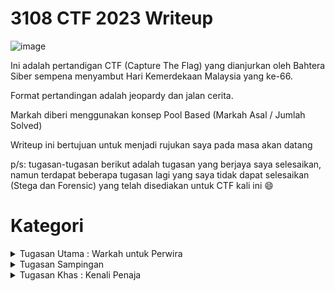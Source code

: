 # 3108 CTF 2023 Writeup

![image](https://github.com/6E3372/3108CTF/assets/129729880/30f71fd7-e69d-4814-a4a4-287ab7b4ac98)

Ini adalah pertandigan CTF (Capture The Flag) yang dianjurkan oleh Bahtera Siber sempena menyambut Hari Kemerdekaan Malaysia yang ke-66.

Format pertandingan adalah jeopardy dan jalan cerita.

Markah diberi menggunakan konsep Pool Based (Markah Asal / Jumlah Solved)

Writeup ini bertujuan untuk menjadi rujukan saya pada masa akan datang

p/s: tugasan-tugasan berikut adalah tugasan yang berjaya saya selesaikan, namun terdapat beberapa tugasan lagi yang saya tidak dapat selesaikan (Stega dan Forensic) yang telah disediakan untuk CTF kali ini 😄

# Kategori
<details>
<summary>Tugasan Utama : Warkah untuk Perwira</summary>

  | Tugasan | Tahap Kesukaran |
  | --- | --- |
  | [Tugasan I : Seruan Perwira](https://github.com/6D756E6972/3108CTF/blob/main/Tugasan%20Utama/Tugasan%201%20%3A%20Seruan%20Perwira/Tugasan%201.md) | - |
  | [Tugasan II : Tali Barut](https://github.com/6D756E6972/3108CTF/blob/main/Tugasan%20Utama/Tugasan%202%20%3A%20Tali%20Barut/Tugasan%202.md) | - |
  | [Warkah Akhir](https://github.com/6D756E6972/3108CTF/blob/main/Tugasan%20Utama/Warkah%20Akhir/Warkah%20Akhir.md) | - |
  
</details>

<details>
<summary>Tugasan Sampingan</summary>
  <details>
  <summary>Web</summary>
    
  | Tugasan | Tahap Kesukaran |
  | --- | --- |
  | [Lemah](https://github.com/6D756E6972/3108CTF/blob/main/Web/Lemah/Lemah.md) | Mudah |
  | [Wantujus](https://github.com/6D756E6972/3108CTF/blob/main/Web/Wantujus/Wantujus.md) | Mudah |
  | [Wantusom](https://github.com/6D756E6972/3108CTF/blob/main/Web/Wantusom/Wantusom.md) | Mudah |
  | [Pantul Pantun](https://github.com/6D756E6972/3108CTF/blob/main/Web/Pantun%20Pantul/Pantun%20Pantul.md) | Sederhana |
  </details>

  <details>
  <summary>Reverse Engineering</summary>

  | Tugasan | Tahap Kesukaran |
  | --- | --- |
  | [Sarawak](https://github.com/6D756E6972/3108CTF/blob/main/Reverse%20Engineering/Sarawak/Sarawak.md) | Mudah | 
  | [Pa+rio+ik](https://github.com/6D756E6972/3108CTF/blob/main/Reverse%20Engineering/Pa%2Brio%2Bik/Pa%2Brio%2Bik.md) | Mudah|
  </details>
  
  <details>
  <summary>Cryptography</summary>

  | Tugasan | Tahap Kesukaran |
  | --- | --- |
  | [Nasihat](https://github.com/6D756E6972/3108CTF/blob/main/Cryptography/Nasihat/Nasihat.md) | Mudah |
  | [Selamat Malam](https://github.com/6D756E6972/3108CTF/blob/main/Cryptography/Selamat%20Malam/Selamat%20Malam.md) | Sederhana |
  | [1957bit](https://github.com/6D756E6972/3108CTF/blob/main/Cryptography/1957bit/1957bit.md) | Sederhana |
  </details>

  <details>
  <summary>Network</summary>

  | Tugasan | Tahap Kesukaran |
  | --- | --- |
  | [Johan](https://github.com/6D756E6972/3108CTF/blob/main/Network/Johan/Johan.md) | Mudah |
  | [Lagi-lagi Johan](https://github.com/6D756E6972/3108CTF/blob/main/Network/Lagi%20Lagi%20Johan/Lagi%20Lagi%20Johan.md) | Mudah |
  </details>

  <details>
  <summary>Misc</summary>

  | Tugasan | Tahap Kesukaran |
  | --- | --- |
  | [Mencari Rahsia Si Dia](https://github.com/6D756E6972/3108CTF/blob/main/Misc/Rahsia%20Si%20Dia/Rahsia%20Si%20Dia.md) | Mudah |
  | [3108 CTF Town](https://github.com/6D756E6972/3108CTF/blob/main/Misc/3108%20CTF%20Town/3108%20CTF%20Town.md) | Sederhana |
  </details>

   <details>
  <summary>Osint</summary>

  | Tugasan | Tahap Kesukaran |
  | --- | --- |
  | [Pertemuan Kapista : Babak I](https://github.com/6D756E6972/3108CTF/blob/main/OSINT/Pertemuan%20Kapista%20%3A%20Babak%20I/Babak%20I.md) | Mudah |
  | [Pertemuan Kapista : Babak II](https://github.com/6D756E6972/3108CTF/blob/main/OSINT/Pertemuan%20Kapista%20%3A%20Babak%20II/Babak%20II.md) | Mudah |
  | [Pertemuan Kapista : Finale](https://github.com/6D756E6972/3108CTF/blob/main/OSINT/Pertemuan%20Kapista%20%3A%20Finale/Finale.md) | Finale |
  </details>
</details>

 <details>
 <summary>Tugasan Khas : Kenali Penaja</summary>
   
  | Tugasan | Tahap Kesukaran |
  | --- | --- |
  | [YAYASAN DIGITAL MALAYSIA](https://github.com/6D756E6972/3108CTF/blob/main/Tugasan%20Khas%20%3A%20Kenali%20Penaja/Yayasan%20DIgital%20Malaysia/YDM.md) | - |
  | [RE:HACK](https://github.com/6D756E6972/3108CTF/blob/main/Tugasan%20Khas%20%3A%20Kenali%20Penaja/Re%3AHack/Re%3AHack.md) | - |
  | [TENANG KOMUNITI](https://github.com/6D756E6972/3108CTF/blob/main/Tugasan%20Khas%20%3A%20Kenali%20Penaja/Tenang%20Komunitit/PARC.md) | - |
  | [ASK PENTEST](https://github.com/6D756E6972/3108CTF/blob/main/Tugasan%20Khas%20%3A%20Kenali%20Penaja/ASK%20Pentest/ASK%20Pentest.md) | - |
  | [SCAMGATE](https://github.com/6D756E6972/3108CTF/blob/main/Tugasan%20Khas%20%3A%20Kenali%20Penaja/Scamgate/Scamgate.md) | - |
 </details>
